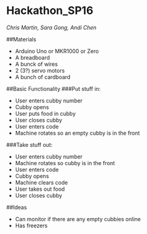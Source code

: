 # Hackathon_SP16
_*Chris Martin, Sara Gong, Andi Chen*_

##Materials
- Arduino Uno or MKR1000 or Zero
- A breadboard
- A bunck of wires
- 2 (3?) servo motors
- A bunch of cardboard

##Basic Functionality
###Put stuff in:
- User enters cubby number
- Cubby opens
- User puts food in cubby
- User closes cubby
- User enters code
- Machine rotates so an empty cubby is in the front

###Take stuff out:
- User enters cubby number
- Machine rotates so cubby is in the front
- User enters code
- Cubby opens
- Machine clears code
- User takes out food
- User closes cubby

##Ideas
- Can monitor if there are any empty cubbies online
- Has freezers
